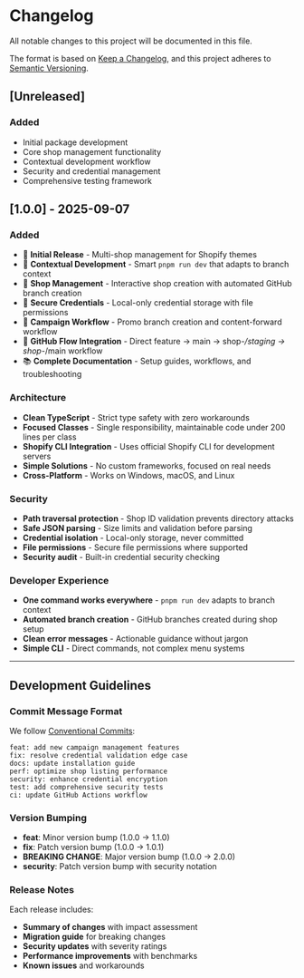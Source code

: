 # Changelog

All notable changes to this project will be documented in this file.

The format is based on [Keep a Changelog](https://keepachangelog.com/en/1.0.0/),
and this project adheres to [Semantic Versioning](https://semver.org/spec/v2.0.0.html).

## [Unreleased]

### Added
- Initial package development
- Core shop management functionality
- Contextual development workflow
- Security and credential management
- Comprehensive testing framework

## [1.0.0] - 2025-09-07

### Added
- 🚀 **Initial Release** - Multi-shop management for Shopify themes
- 🧠 **Contextual Development** - Smart `pnpm run dev` that adapts to branch context
- 🏪 **Shop Management** - Interactive shop creation with automated GitHub branch creation
- 🔐 **Secure Credentials** - Local-only credential storage with file permissions
- 🎨 **Campaign Workflow** - Promo branch creation and content-forward workflow
- 🔧 **GitHub Flow Integration** - Direct feature → main → shop-*/staging → shop-*/main workflow
- 📚 **Complete Documentation** - Setup guides, workflows, and troubleshooting

### Architecture
- **Clean TypeScript** - Strict type safety with zero workarounds
- **Focused Classes** - Single responsibility, maintainable code under 200 lines per class
- **Shopify CLI Integration** - Uses official Shopify CLI for development servers
- **Simple Solutions** - No custom frameworks, focused on real needs
- **Cross-Platform** - Works on Windows, macOS, and Linux

### Security
- **Path traversal protection** - Shop ID validation prevents directory attacks
- **Safe JSON parsing** - Size limits and validation before parsing
- **Credential isolation** - Local-only storage, never committed
- **File permissions** - Secure file permissions where supported
- **Security audit** - Built-in credential security checking

### Developer Experience
- **One command works everywhere** - `pnpm run dev` adapts to branch context
- **Automated branch creation** - GitHub branches created during shop setup
- **Clean error messages** - Actionable guidance without jargon
- **Simple CLI** - Direct commands, not complex menu systems

---

## Development Guidelines

### Commit Message Format

We follow [Conventional Commits](https://conventionalcommits.org/):

```
feat: add new campaign management features
fix: resolve credential validation edge case  
docs: update installation guide
perf: optimize shop listing performance
security: enhance credential encryption
test: add comprehensive security tests
ci: update GitHub Actions workflow
```

### Version Bumping

- **feat**: Minor version bump (1.0.0 → 1.1.0)
- **fix**: Patch version bump (1.0.0 → 1.0.1)  
- **BREAKING CHANGE**: Major version bump (1.0.0 → 2.0.0)
- **security**: Patch version bump with security notation

### Release Notes

Each release includes:
- **Summary of changes** with impact assessment
- **Migration guide** for breaking changes
- **Security updates** with severity ratings
- **Performance improvements** with benchmarks
- **Known issues** and workarounds